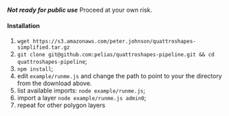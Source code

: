 
***Not ready for public use***
Proceed at your own risk.

#### Installation
1. `wget https://s3.amazonaws.com/peter.johnson/quattroshapes-simplified.tar.gz`
2. `git clone git@github.com:pelias/quattroshapes-pipeline.git && cd quattroshapes-pipeline`;
3. `npm install`;
4. edit `example/runme.js` and change the path to point to your the directory from the download above.
5. list available imports: `node example/runme.js`;
6. import a layer `node example/runme.js admin0`;
7. repeat for other polygon layers
